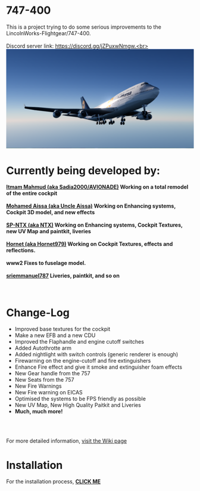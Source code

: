 # 747-400
This is a project trying to do some serious improvements to the LincolnWorks-Flightgear/747-400.<br><br>
Discord server link: https://discord.gg/jZPuxwNmgw.<br><br>
<img src=https://github.com/Sadia2000/747-400/blob/new-uv/Splash/splash1.png alt=747-400_splashscreen>

# Currently being developed by:
<b><a href=https://github.com/Sadia2000>Itmam Mahmud (aka Sadia2000/AVIONADE)</a> Working on a total remodel of the entire cockpit</b><br><br>
<b><a href=https://github.com/mohamedaissa>Mohamed Aissa (aka Uncle Aissa)</a> Working on Enhancing systems, Cockpit 3D model, and new effects</b><br><br>
<b><a href=https://github.com/SP-NTX>SP-NTX (aka NTX)</a> Working on Enhancing systems, Cockpit Textures, new UV Map and paintkit, liveries</b><br><br>
<b><a href=https://github.com/Hornet979>Hornet (aka Hornet979)</a> Working on Cockpit Textures, effects and reflections.</b><br><br>
<b>www2 Fixes to fuselage model.</b><br><br>
<b><a href=https://github.com/sriemmanuel787>sriemmanuel787</a> Liveries, paintkit, and so on</b>
<br><br><br>
# Change-Log
<ul>
  <li>Improved base textures for the cockpit</li>
  <li>Make a new EFB and a new CDU</li>
  <li>Improved the Flaphandle and engine cutoff switches</li>
  <li>Added Autothrotte arm</li>
  <li>Added nightlight with switch controls (generic renderer is enough)</li>
  <li>Firewarning on the engine-cutoff and fire extinguishers</li>
  <li>Enhance Fire effect and give it smoke and extinguisher foam effects</li>
  <li>New Gear handle from the 757</li>
  <li>New Seats from the 757</li>
  <li>New Fire Warnings</li>
  <li>New Fire warning on EICAS</li>
  <li>Optimised the systems to be FPS friendly as possible</li>
  <li>New UV Map, New High Quality Paitkit and Liveries</li>
  <li><b>Much, much more!</b></li>
</ul><br>
<br>

For more detailed information, <a href=https://github.com/Sadia2000/747-400/wiki>visit the Wiki page</a>


# Installation

For the installation process, <a href=https://github.com/Sadia2000/747-400/blob/master/INSTALL.md><b>CLICK ME</b></a>
